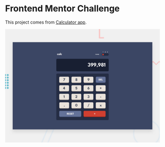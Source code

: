 # Frontend Mentor Challenge

This project comes from [Calculator app](https://www.frontendmentor.io/challenges/calculator-app-9lteq5N29).

![preview](/starter_files/design/desktop-preview.jpg "Calculator app")
